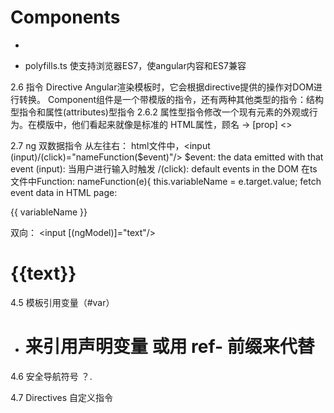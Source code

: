 
# **Components**
- 
* polyfills.ts 使支持浏览器ES7，使angular内容和ES7兼容
 
2.6 指令 Directive
Angular渲染模板时，它会根据directive提供的操作对DOM进行转换。
Component组件是一个带模版的指令，还有两种其他类型的指令：结构型指令和属性(attributes)型指令
2.6.2 属性型指令修改一个现有元素的外观或行为。在模版中，他们看起来就像是标准的
HTML属性，顾名 -> [prop]
<>

2.7 ng 双数据指令
从左往右：
html文件中，<input 
            (input)/(click)="nameFunction($event)"/>
$event: the data emitted with that event
(input): 当用户进行输入时触发
/(click): default events in the DOM
在ts文件中Function: nameFunction(e){
                        this.variableName = e.target.value;
fetch event data in HTML page: <p>{{ variableName }} </p>

双向：
<input [(ngModel)]="text"/>
<h1>{{text}}</h1>

4.5 模板引用变量（#var）
- # 来引用声明变量 或用 ref- 前缀来代替 #

4.6 安全导航符号 ？.

4.7 Directives 自定义指令
